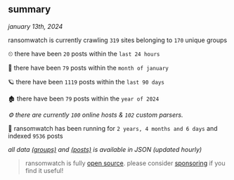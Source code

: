 
## summary
_january 13th, 2024_

ransomwatch is currently crawling `319` sites belonging to `170` unique groups

⏲ there have been `20` posts within the `last 24 hours`

🦈 there have been `79` posts within the `month of january`

🪐 there have been `1119` posts within the `last 90 days`

🏚 there have been `79` posts within the `year of 2024`

_⚙️ there are currently `100` online hosts & `102` custom parsers._

🦕 ransomwatch has been running for `2 years, 4 months and 6 days` and indexed `9536` posts

_all data  [(groups)](http://ransomwhat.telemetry.ltd/groups) and [(posts)](http://ransomwhat.telemetry.ltd/posts) is available in JSON (updated hourly)_

> ransomwatch is fully [open source](https://github.com/joshhighet/ransomwatch#ransomwatch--). please consider [sponsoring](https://github.com/sponsors/joshhighet) if you find it useful!
